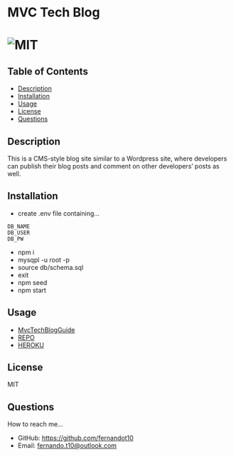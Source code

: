 # MVC Tech Blog

  # ![MIT](https://img.shields.io/badge/license-MIT-blue/style=plastic)

  ## Table of Contents
  - [Description](#description)
  - [Installation](#install)
  - [Usage](#usage)
  - [License](#license)
  - [Questions](#questions)
  

  ## Description

  This is a CMS-style blog site similar to a Wordpress site, where developers can publish their blog posts and comment on other developers’ posts as well.

  ## Installation

  - create .env file containing...
  ```
  DB_NAME
  DB_USER
  DB_PW 
  ```
  - npm i 
  - mysqpl -u root -p 
  - source db/schema.sql
  - exit
  - npm seed
  - npm start 
  

  ## Usage

  - [MvcTechBlogGuide](https://drive.google.com/file/d/1cJTKXnAuBtTnHAE0qgMajP3tlTLK_3Ff/view?usp=share_link)
  - [REPO](https://github.com/fernandot10/MVCTechBlog)
  - [HEROKU](https://mvc-tech-blog-ft.herokuapp.com/)

  ## License 
  MIT
  
  ## Questions
  How to reach me...
  - GitHub: https://github.com/fernandot10
  - Email: fernando.t10@outlook.com

  